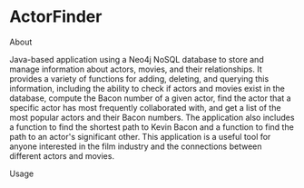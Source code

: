 # ActorFinder

About

Java-based application using a Neo4j NoSQL database to store and manage information about actors, movies, and their relationships. It provides a variety of functions for adding, deleting, and querying this information, including the ability to check if actors and movies exist in the database, compute the Bacon number of a given actor, find the actor that a specific actor has most frequently collaborated with, and get a list of the most popular actors and their Bacon numbers. The application also includes a function to find the shortest path to Kevin Bacon and a function to find the path to an actor's significant other. This application is a useful tool for anyone interested in the film industry and the connections between different actors and movies.


Usage

